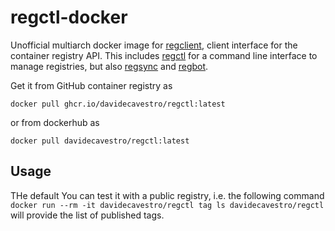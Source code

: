 # regctl-docker

Unofficial multiarch docker image for [regclient](https://github.com/regclient/regclient), client interface for the container registry API.
This includes [regctl](https://github.com/regclient/regclient/blob/main/docs/regctl.md) for a command line interface to manage registries, but also [regsync](https://github.com/regclient/regclient/blob/main/docs/regsync.md) and [regbot](https://github.com/regclient/regclient/blob/main/docs/regbot.md).

Get it from GitHub container registry as

`docker pull ghcr.io/davidecavestro/regctl:latest`

or from dockerhub as

`docker pull davidecavestro/regctl:latest`

## Usage

THe default
You can test it with a public registry, i.e. the following command
`docker run --rm -it davidecavestro/regctl tag ls davidecavestro/regctl`
will provide the list of published tags.